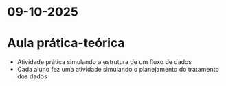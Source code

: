 # 09-10-2025
# Aula prática-teórica

- Atividade prática simulando a estrutura de um fluxo de dados
- Cada aluno fez uma atividade simulando o planejamento do tratamento dos dados